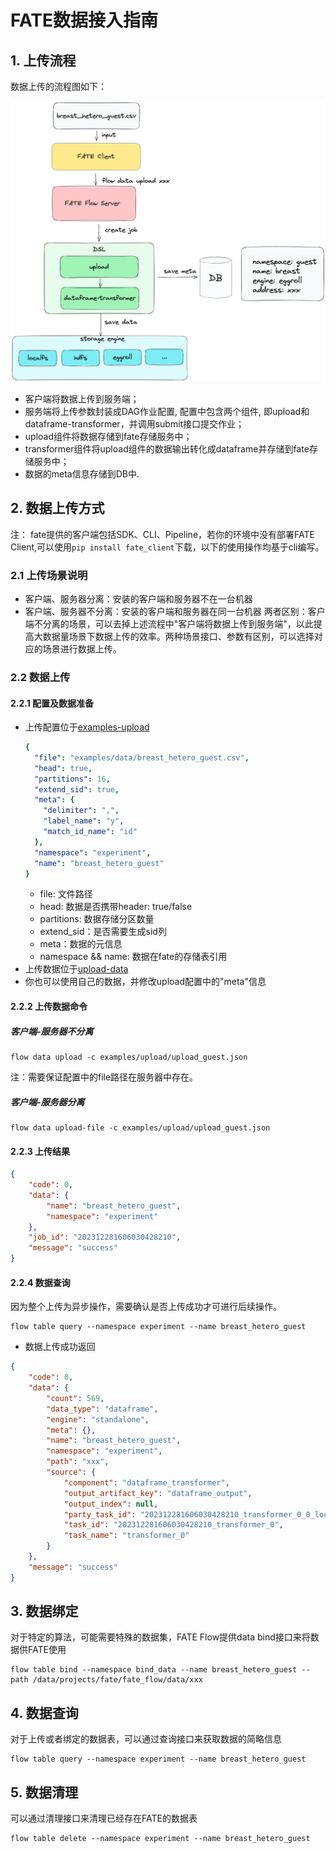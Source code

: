 # FATE数据接入指南
## 1. 上传流程
数据上传的流程图如下：

![数据上传](./images/upload_data.png)
- 客户端将数据上传到服务端；
- 服务端将上传参数封装成DAG作业配置, 配置中包含两个组件, 即upload和dataframe-transformer，并调用submit接口提交作业；
- upload组件将数据存储到fate存储服务中；
- transformer组件将upload组件的数据输出转化成dataframe并存储到fate存储服务中；
- 数据的meta信息存储到DB中.

## 2. 数据上传方式
注： fate提供的客户端包括SDK、CLI、Pipeline，若你的环境中没有部署FATE Client,可以使用`pip install fate_client`下载，以下的使用操作均基于cli编写。
### 2.1 上传场景说明
- 客户端、服务器分离：安装的客户端和服务器不在一台机器
- 客户端、服务器不分离：安装的客户端和服务器在同一台机器
两者区别：客户端不分离的场景，可以去掉上述流程中"客户端将数据上传到服务端"，以此提高大数据量场景下数据上传的效率。两种场景接口、参数有区别，可以选择对应的场景进行数据上传。

### 2.2 数据上传
#### 2.2.1 配置及数据准备
 - 上传配置位于[examples-upload](https://github.com/FederatedAI/FATE-Flow/tree/v2.0.0/examples/upload)
    ```yaml
    {
      "file": "examples/data/breast_hetero_guest.csv",
      "head": true,
      "partitions": 16,
      "extend_sid": true,
      "meta": {
        "delimiter": ",",
        "label_name": "y",
        "match_id_name": "id"
      },
      "namespace": "experiment",
      "name": "breast_hetero_guest"
    }
    ```
   - file: 文件路径
   - head: 数据是否携带header: true/false
   - partitions: 数据存储分区数量
   - extend_sid：是否需要生成sid列
   - meta：数据的元信息
   - namespace && name: 数据在fate的存储表引用
 - 上传数据位于[upload-data](https://github.com/FederatedAI/FATE-Flow/tree/v2.0.0/examples/data)
 - 你也可以使用自己的数据，并修改upload配置中的"meta"信息

#### 2.2.2 上传数据命令
##### 客户端-服务器不分离
```shell
flow data upload -c examples/upload/upload_guest.json
```
注：需要保证配置中的file路径在服务器中存在。
##### 客户端-服务器分离
```shell
flow data upload-file -c examples/upload/upload_guest.json
```
#### 2.2.3 上传结果
```json
{
    "code": 0,
    "data": {
        "name": "breast_hetero_guest",
        "namespace": "experiment"
    },
    "job_id": "202312281606030428210",
    "message": "success"
}

```

#### 2.2.4 数据查询
因为整个上传为异步操作，需要确认是否上传成功才可进行后续操作。
```shell
flow table query --namespace experiment --name breast_hetero_guest
```
- 数据上传成功返回
```json
{
    "code": 0,
    "data": {
        "count": 569,
        "data_type": "dataframe",
        "engine": "standalone",
        "meta": {},
        "name": "breast_hetero_guest",
        "namespace": "experiment",
        "path": "xxx",
        "source": {
            "component": "dataframe_transformer",
            "output_artifact_key": "dataframe_output",
            "output_index": null,
            "party_task_id": "202312281606030428210_transformer_0_0_local_0",
            "task_id": "202312281606030428210_transformer_0",
            "task_name": "transformer_0"
        }
    },
    "message": "success"
}

```

## 3. 数据绑定
对于特定的算法，可能需要特殊的数据集，FATE Flow提供data bind接口来将数据供FATE使用

```shell
flow table bind --namespace bind_data --name breast_hetero_guest --path /data/projects/fate/fate_flow/data/xxx
```

## 4. 数据查询
对于上传或者绑定的数据表，可以通过查询接口来获取数据的简略信息

```shell
flow table query --namespace experiment --name breast_hetero_guest
```

## 5. 数据清理
可以通过清理接口来清理已经存在FATE的数据表

```shell
flow table delete --namespace experiment --name breast_hetero_guest
```

